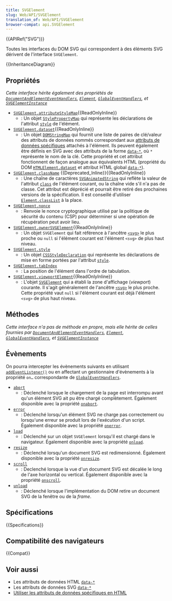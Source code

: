 ```yaml
---
title: SVGElement
slug: Web/API/SVGElement
translation_of: Web/API/SVGElement
browser-compat: api.SVGElement
---
```

{{APIRef("SVG")}}

Toutes les interfaces du DOM SVG qui correspondent à des éléments SVG dérivent de l'interface `SVGElement`.

{{InheritanceDiagram}}

## Propriétés

_Cette interface hérite également des propriétés de [`DocumentAndElementEventHandlers`](/fr/docs/Web/API/DocumentAndElementEventHandlers), [`Element`](/fr/docs/Web/API/Element), [`GlobalEventHandlers`](/fr/docs/Web/API/GlobalEventHandlers), et [`SVGElementInstance`](/fr/docs/Web/API/SVGElementInstance)_

- [`SVGElement.attributeStyleMap`](/fr/docs/Web/API/SVGElement/attributeStyleMap){{ReadOnlyInline}}
  - : Un objet [`StylePropertyMap`](/fr/docs/Web/API/StylePropertyMap) qui représente les déclarations de l'attribut [`style`](/fr/docs/Web/SVG/Attribute/style) de l'élément.
- [`SVGElement.dataset`](/fr/docs/Web/API/SVGElement/dataset){{ReadOnlyInline}}
  - : Un objet [`DOMStringMap`](/fr/docs/Web/API/DOMStringMap) qui fournit une liste de paires de clé/valeur des attributs de données nommés correspondant aux [attributs de données spécifiques](/fr/docs/Learn/HTML/Howto/Use_data_attributes) attachés à l'élément. Ils peuvent également être définis en SVG avec des attributs de la forme [`data-*`](/fr/docs/Web/SVG/Attribute/data-*), où `*` représente le nom de la clé. Cette propriété et cet attribut fonctionnent de façon analogue aux équivalents HTML (propriété du DOM [`HTMLElement.dataset`](/fr/docs/Web/API/HTMLElement/dataset) et attribut HTML global [`data-*`](/fr/docs/Web/HTML/Global_attributes#attr-data-*)).
- [`SVGElement.className`](/fr/docs/Web/API/SVGElement/className) {{Deprecated_Inline}}{{ReadOnlyInline}}
  - : Une chaîne de caractères [`SVGAnimatedString`](/fr/docs/Web/API/SVGAnimatedString) qui reflète la valeur de l'attribut [`class`](/fr/docs/Web/SVG/Attribute/class) de l'élément courant, ou la chaîne vide s'il n'a pas de classe. Cet attribut est déprécié et pourrait être retiré des prochaines versions de la spécification. Il est conseillé d'utiliser [`Element.classList`](/fr/docs/Web/API/Element/classList) à la place.
- [`SVGElement.nonce`](/fr/docs/Web/API/SVGElement/nonce)
  - : Renvoie le nonce cryptographique utilisé par la politique de sécurité du contenu (CSP) pour déterminer si une opération de récupération peut avoir lieu.
- [`SVGElement.ownerSVGElement`](/fr/docs/Web/API/SVGElement/ownerSVGElement){{ReadOnlyInline}}
  - : Un objet `SVGElement` qui fait référence à l'ancêtre [`<svg>`](/fr/docs/Web/SVG/Element/svg) le plus proche ou `null` si l'élément courant est l'élément `<svg>` de plus haut niveau.
- [`SVGElement.style`](/fr/docs/Web/API/SVGElement/style)
  - : Un objet [`CSSStyleDeclaration`](/fr/docs/Web/API/CSSStyleDeclaration) qui représente les déclarations de mise en forme portées par l'attribut [`style`](/fr/docs/Web/SVG/Attribute/style).
- [`SVGElement.tabIndex`](/fr/docs/Web/API/SVGElement/tabIndex)
  - : La position de l'élément dans l'ordre de tabulation.
- [`SVGElement.viewportElement`](/fr/docs/Web/API/SVGElement/viewportElement){{ReadOnlyInline}}
  - : L'objet [`SVGElement`](/fr/docs/Web/API/SVGElement) qui a établi la zone d'affichage (<i lang="en">viewport</i>) courante. Il s'agit généralement de l'ancêtre [`<svg>`](/fr/docs/Web/SVG/Element/svg) le plus proche. Cette propriété vaut `null` si l'élément courant est déjà l'élément `<svg>` de plus haut niveau.

## Méthodes

_Cette interface n'a pas de méthode en propre, mais elle hérite de celles fournies par [`DocumentAndElementEventHandlers`](/fr/docs/Web/API/DocumentAndElementEventHandlers), [`Element`](/fr/docs/Web/API/Element), [`GlobalEventHandlers`](/fr/docs/Web/API/GlobalEventHandlers), et [`SVGElementInstance`](/fr/docs/Web/API/SVGElementInstance)_

## Évènements

On pourra intercepter les évènements suivants en utilisant [`addEventListener()`](/fr/docs/Web/API/EventTarget/addEventListener) ou en affectant un gestionnaire d'évènements à la propriété `on…` correspondante de [`GlobalEventHandlers`](/fr/docs/Web/API/GlobalEventHandlers).

- [`abort`](/fr/docs/Web/API/SVGElement/abort_event)
  - : Déclenché lorsque le chargement de la page est interrompu avant qu'un élément SVG ait pu être chargé complètement. Également disponible avec la propriété [`onabort`](/fr/docs/Web/API/GlobalEventHandlers/onabort).
- [`error`](/fr/docs/Web/API/SVGElement/error_event)
  - : Déclenché lorsqu'un élément SVG ne charge pas correctement ou lorsqu'une erreur se produit lors de l'exécution d'un script. Également disponible avec la propriété [`onerror`](/fr/docs/Web/API/GlobalEventHandlers/onerror).
- [`load`](/fr/docs/Web/API/SVGElement/load_event)
  - : Déclenché sur un objet `SVGElement` lorsqu'il est chargé dans le navigateur. Également disponible avec la propriété [`onload`](/fr/docs/Web/API/GlobalEventHandlers/onload).
- [`resize`](/fr/docs/Web/API/SVGElement/resize_event)
  - : Déclenché lorsqu'un document SVG est redimensionné. Également disponible avec la propriété [`onresize`](/fr/docs/Web/API/GlobalEventHandlers/onresize).
- [`scroll`](/fr/docs/Web/API/SVGElement/scroll_event)
  - : Declenché lorsque la vue d'un document SVG est décalée le long de l'axe horizontal ou vertical. Également disponible avec la propriété [`onscroll`](/fr/docs/Web/API/GlobalEventHandlers/onscroll).
- [`unload`](/fr/docs/Web/API/SVGElement/unload_event)
  - : Déclenché lorsque l'implémentation du DOM retire un document SVG de la fenêtre ou de la <i lang="en">frame</i>.

## Spécifications

{{Specifications}}

## Compatibilité des navigateurs

{{Compat}}

## Voir aussi

- Les attributs de données HTML [`data-*`](/fr/docs/Web/HTML/Global_attributes#attr-data-*)
- Les attributs de données SVG [`data-*`](/fr/docs/Web/SVG/Attribute/data-*)
- [Utiliser les attributs de données spécifiques en HTML](/fr/docs/Learn/HTML/Howto/Use_data_attributes)
